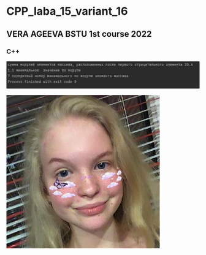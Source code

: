 # CPP_laba_15_variant_16 
## VERA AGEEVA BSTU 1st course 2022
### C++ 

![Иллюстрация к проекту](https://github.com/VeraAgeevaIT/CPP_laba_15_variant_16/blob/main/Screenshot_2.jpg)

![Я](https://github.com/VeraAgeevaIT/CPP_laba_15_variant_16/blob/main/myPhoto.jpg)


